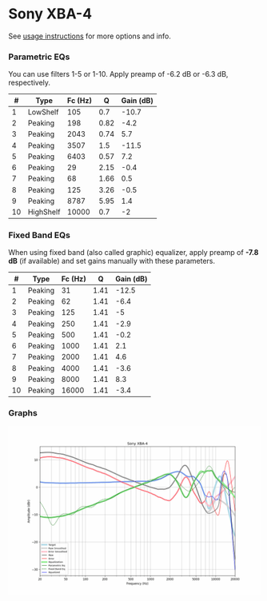 # Sony XBA-4
See [usage instructions](https://github.com/jaakkopasanen/AutoEq#usage) for more options and info.

### Parametric EQs
You can use filters 1-5 or 1-10. Apply preamp of -6.2 dB or -6.3 dB, respectively.

|   # | Type      |   Fc (Hz) |    Q |   Gain (dB) |
|-----|-----------|-----------|------|-------------|
|   1 | LowShelf  |       105 | 0.7  |       -10.7 |
|   2 | Peaking   |       198 | 0.82 |        -4.2 |
|   3 | Peaking   |      2043 | 0.74 |         5.7 |
|   4 | Peaking   |      3507 | 1.5  |       -11.5 |
|   5 | Peaking   |      6403 | 0.57 |         7.2 |
|   6 | Peaking   |        29 | 2.15 |        -0.4 |
|   7 | Peaking   |        68 | 1.66 |         0.5 |
|   8 | Peaking   |       125 | 3.26 |        -0.5 |
|   9 | Peaking   |      8787 | 5.95 |         1.4 |
|  10 | HighShelf |     10000 | 0.7  |        -2   |

### Fixed Band EQs
When using fixed band (also called graphic) equalizer, apply preamp of **-7.8 dB** (if available) and set gains manually with these parameters.

|   # | Type    |   Fc (Hz) |    Q |   Gain (dB) |
|-----|---------|-----------|------|-------------|
|   1 | Peaking |        31 | 1.41 |       -12.5 |
|   2 | Peaking |        62 | 1.41 |        -6.4 |
|   3 | Peaking |       125 | 1.41 |        -5   |
|   4 | Peaking |       250 | 1.41 |        -2.9 |
|   5 | Peaking |       500 | 1.41 |        -0.2 |
|   6 | Peaking |      1000 | 1.41 |         2.1 |
|   7 | Peaking |      2000 | 1.41 |         4.6 |
|   8 | Peaking |      4000 | 1.41 |        -3.6 |
|   9 | Peaking |      8000 | 1.41 |         8.3 |
|  10 | Peaking |     16000 | 1.41 |        -3.4 |

### Graphs
![](./Sony%20XBA-4.png)
